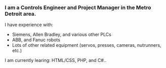 ### I am a Controls Engineer and Project Manager in the Metro Detroit area.
I have experience with:
  - Siemens, Allen Bradley, and various other PLCs
  - ABB, and Fanuc robots
  - Lots of other related equipment (servos, presses, cameras, nutrunners, etc.)


I am currently learing: HTML/CSS, PHP, and C#..


<!--
**the-sheehan/the-sheehan** is a ✨ _special_ ✨ repository because its `README.md` (this file) appears on your GitHub profile.

Here are some ideas to get you started:

- 🔭 I’m currently working on ...
- 🌱 I’m currently learning ...
- 👯 I’m looking to collaborate on ...
- 🤔 I’m looking for help with ...
- 💬 Ask me about ...
- 📫 How to reach me: ...
- 😄 Pronouns: ...
- ⚡ Fun fact: ...
-->
